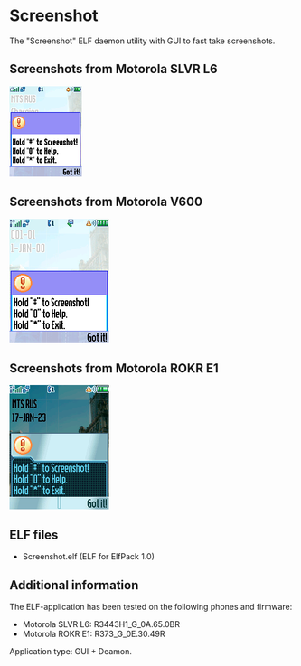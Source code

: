 Screenshot
==========

The "Screenshot" ELF daemon utility with GUI to fast take screenshots.

## Screenshots from Motorola SLVR L6

![Screenshot of Screenshot from Motorola L6](../images/Screenshot_Screenshot_L6_1.png)

## Screenshots from Motorola V600

![Screenshot of Screenshot from Motorola V600](../images/Screenshot_Screenshot_V600_1.png)

## Screenshots from Motorola ROKR E1

![Screenshot of Screenshot from Motorola ROKR E1](../images/Screenshot_Screenshot_E1_1.png)

## ELF files

* Screenshot.elf (ELF for ElfPack 1.0)

## Additional information

The ELF-application has been tested on the following phones and firmware:

* Motorola SLVR L6: R3443H1_G_0A.65.0BR
* Motorola ROKR E1: R373_G_0E.30.49R

Application type: GUI + Deamon.
